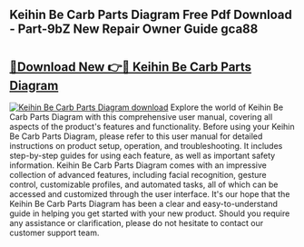 ## Keihin Be Carb Parts Diagram Free Pdf Download - Part-9bZ New Repair Owner Guide gca88

# <h2><a href="http://dfkbjmu.blite.top/?on=Keihin+Be+Carb+Parts+Diagram">🔗Download New 👉🔴 Keihin Be Carb Parts Diagram</a></h2>

[![Keihin Be Carb Parts Diagram download](https://i.imgur.com/lujVjoI.png)](http://dfkbjmu.blite.top/?on=Keihin+Be+Carb+Parts+Diagram)
Explore the world of Keihin Be Carb Parts Diagram with this comprehensive user manual, covering all aspects of the product's features and functionality. Before using your Keihin Be Carb Parts Diagram, please refer to this user manual for detailed instructions on product setup, operation, and troubleshooting. It includes step-by-step guides for using each feature, as well as important safety information. Keihin Be Carb Parts Diagram comes with an impressive collection of advanced features, including facial recognition, gesture control, customizable profiles, and automated tasks, all of which can be accessed and customized through the user interface. It's our hope that the Keihin Be Carb Parts Diagram has been a clear and easy-to-understand guide in helping you get started with your new product. Should you require any assistance or clarification, please do not hesitate to contact our customer support team.
